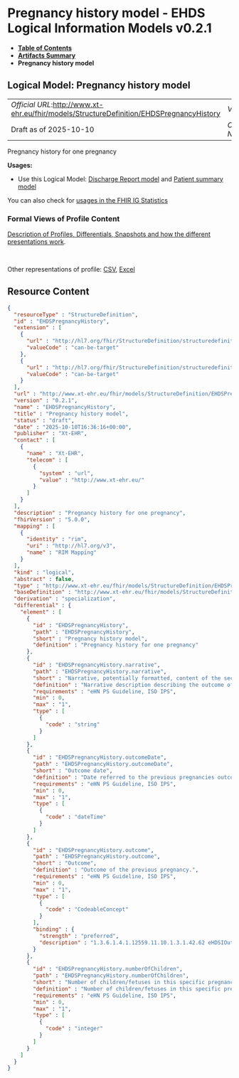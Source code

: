 # Pregnancy history model - EHDS Logical Information Models v0.2.1

* [**Table of Contents**](toc.md)
* [**Artifacts Summary**](artifacts.md)
* **Pregnancy history model**

## Logical Model: Pregnancy history model 

| | |
| :--- | :--- |
| *Official URL*:http://www.xt-ehr.eu/fhir/models/StructureDefinition/EHDSPregnancyHistory | *Version*:0.2.1 |
| Draft as of 2025-10-10 | *Computable Name*:EHDSPregnancyHistory |

 
Pregnancy history for one pregnancy 

**Usages:**

* Use this Logical Model: [Discharge Report model](StructureDefinition-EHDSDischargeReport.md) and [Patient summary model](StructureDefinition-EHDSPatientSummary.md)

You can also check for [usages in the FHIR IG Statistics](https://packages2.fhir.org/xig/xtehr.eu.ehds.models|current/StructureDefinition/EHDSPregnancyHistory)

### Formal Views of Profile Content

 [Description of Profiles, Differentials, Snapshots and how the different presentations work](http://build.fhir.org/ig/FHIR/ig-guidance/readingIgs.html#structure-definitions). 

 

Other representations of profile: [CSV](StructureDefinition-EHDSPregnancyHistory.csv), [Excel](StructureDefinition-EHDSPregnancyHistory.xlsx) 



## Resource Content

```json
{
  "resourceType" : "StructureDefinition",
  "id" : "EHDSPregnancyHistory",
  "extension" : [
    {
      "url" : "http://hl7.org/fhir/StructureDefinition/structuredefinition-type-characteristics",
      "valueCode" : "can-be-target"
    },
    {
      "url" : "http://hl7.org/fhir/StructureDefinition/structuredefinition-type-characteristics",
      "valueCode" : "can-be-target"
    }
  ],
  "url" : "http://www.xt-ehr.eu/fhir/models/StructureDefinition/EHDSPregnancyHistory",
  "version" : "0.2.1",
  "name" : "EHDSPregnancyHistory",
  "title" : "Pregnancy history model",
  "status" : "draft",
  "date" : "2025-10-10T16:36:16+00:00",
  "publisher" : "Xt-EHR",
  "contact" : [
    {
      "name" : "Xt-EHR",
      "telecom" : [
        {
          "system" : "url",
          "value" : "http://www.xt-ehr.eu/"
        }
      ]
    }
  ],
  "description" : "Pregnancy history for one pregnancy",
  "fhirVersion" : "5.0.0",
  "mapping" : [
    {
      "identity" : "rim",
      "uri" : "http://hl7.org/v3",
      "name" : "RIM Mapping"
    }
  ],
  "kind" : "logical",
  "abstract" : false,
  "type" : "http://www.xt-ehr.eu/fhir/models/StructureDefinition/EHDSPregnancyHistory",
  "baseDefinition" : "http://www.xt-ehr.eu/fhir/models/StructureDefinition/EHDSDataSet",
  "derivation" : "specialization",
  "differential" : {
    "element" : [
      {
        "id" : "EHDSPregnancyHistory",
        "path" : "EHDSPregnancyHistory",
        "short" : "Pregnancy history model",
        "definition" : "Pregnancy history for one pregnancy"
      },
      {
        "id" : "EHDSPregnancyHistory.narrative",
        "path" : "EHDSPregnancyHistory.narrative",
        "short" : "Narrative, potentially formatted, content of the section",
        "definition" : "Narrative description describing the outcome of any previous pregnancies. ",
        "requirements" : "eHN PS Guideline, ISO IPS",
        "min" : 0,
        "max" : "1",
        "type" : [
          {
            "code" : "string"
          }
        ]
      },
      {
        "id" : "EHDSPregnancyHistory.outcomeDate",
        "path" : "EHDSPregnancyHistory.outcomeDate",
        "short" : "Outcome date",
        "definition" : "Date referred to the previous pregnancies outcome.",
        "requirements" : "eHN PS Guideline, ISO IPS",
        "min" : 0,
        "max" : "1",
        "type" : [
          {
            "code" : "dateTime"
          }
        ]
      },
      {
        "id" : "EHDSPregnancyHistory.outcome",
        "path" : "EHDSPregnancyHistory.outcome",
        "short" : "Outcome",
        "definition" : "Outcome of the previous pregnancy.",
        "requirements" : "eHN PS Guideline, ISO IPS",
        "min" : 0,
        "max" : "1",
        "type" : [
          {
            "code" : "CodeableConcept"
          }
        ],
        "binding" : {
          "strength" : "preferred",
          "description" : "1.3.6.1.4.1.12559.11.10.1.3.1.42.62 eHDSIOutcomeOfPregnancy (SNOMED CT, used in MH@EU); 1.3.6.1.4.1.12559.11.10.1.3.1.42.63 eHDSIRareDisease (OrphaCodes, used in MH@EU); ICD-11; SNOMED CT"
        }
      },
      {
        "id" : "EHDSPregnancyHistory.numberOfChildren",
        "path" : "EHDSPregnancyHistory.numberOfChildren",
        "short" : "Number of children/fetuses in this specific pregnancy",
        "definition" : "Number of children/fetuses in this specific pregnancy",
        "requirements" : "eHN PS Guideline, ISO IPS",
        "min" : 0,
        "max" : "1",
        "type" : [
          {
            "code" : "integer"
          }
        ]
      }
    ]
  }
}

```
